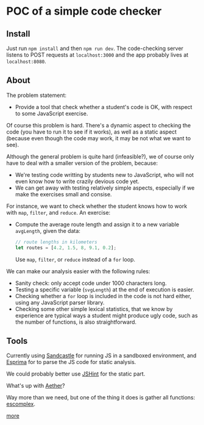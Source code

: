 
# POC of a simple code checker

## Install

Just run `npm install` and then `npm run dev`. The code-checking server listens to POST requests at `localhost:3000` and the app probably lives at `localhost:8080`.

## About

The problem statement:

* Provide a tool that check whether a student's code is OK, with respect to some JavaScript exercise.

Of course this problem is hard. There's a dynamic aspect to checking the code (you have to run it to see if it works), as well as a static aspect (because even though the code may work, it may be not what we want to see).

Although the general problem is quite hard (infeasible?), we of course only have to deal with a smaller version of the problem, because:

* We're testing code writting by students new to JavaScript, who will not even know how to write crazily devious code yet.
* We can get away with testing relatively simple aspects, especially if we make the exercises small and consise.

For instance, we want to check whether the student knows how to work with `map`, `filter`, and `reduce`. An exercise:

* Compute the average route length and assign it to a new variable `avgLength`, given the data:
  
  ```js
  // route lengths in kilometers
  let routes = [4.2, 1.5, 8, 9.1, 0.2];
  ```

  Use `map`, `filter`, or `reduce` instead of a `for` loop.

We can make our analysis easier with the following rules:

* Sanity check: only accept code under 1000 characters long.
* Testing a specific variable (`svgLength`) at the end of execution is easier.
* Checking whether a `for` loop is included in the code is not hard either, using any JavaScript parser library.
* Checking some other simple lexical statistics, that we know by experience are typical ways a student might produce ugly code, such as the number of functions, is also straightforward.


## Tools

Currently using [Sandcastle](https://github.com/bcoe/sandcastle) for running JS in a sandboxed environment, and [Esprima](http://esprima.org/) for to parse the JS code for static analysis.

We could probably better use [JSHint](https://jshint.com/docs/api/) for the static part.

What's up with [Aether](https://github.com/codecombat/aether)?

Way more than we need, but one of the thing it does is gather all functions: [escomplex](https://github.com/escomplex/escomplex).

[more](https://github.com/mre/awesome-static-analysis#javascript)
